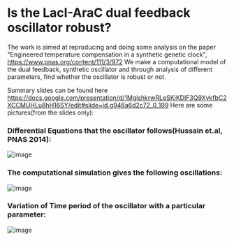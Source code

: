 # Is the LacI-AraC dual feedback oscillator robust?
The work is aimed at reproducing and doing some analysis on the paper "Engineered temperature compensation in a synthetic genetic clock", https://www.pnas.org/content/111/3/972
We make a computational model of the dual feedback, synthetic oscillator and through analysis of different parameters, find whether the oscillator is robust or not.

Summary slides can be found here 
https://docs.google.com/presentation/d/1MgishkrwRLeSKiKDlF3Q9XykfbC2XCCMUHLu8hH16SY/edit#slide=id.g946a6d2c72_0_199
Here are some pictures(from the slides only):
### Differential Equations that the oscillator follows(Hussain et.al, PNAS 2014):
![image](https://user-images.githubusercontent.com/50492433/93761890-34a1c900-fc2c-11ea-92c3-ddffa920d27c.png)
### The computational simulation gives the following oscillations:
![image](https://user-images.githubusercontent.com/50492433/93762128-9bbf7d80-fc2c-11ea-8c10-5ede1cb71479.png)
### Variation of Time period of the oscillator with a particular parameter:
![image](https://user-images.githubusercontent.com/50492433/93762198-b98ce280-fc2c-11ea-95b2-b970f5f659d4.png)
